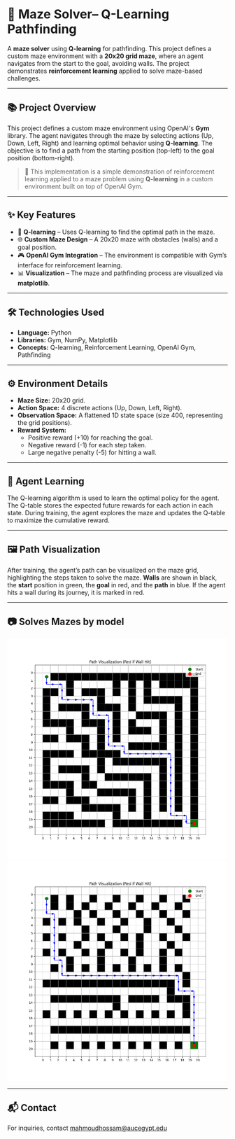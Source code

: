 
# 🧩 Maze Solver– Q-Learning Pathfinding

A **maze solver** using **Q-learning** for pathfinding. This project defines a custom maze environment with a **20x20 grid maze**, where an agent navigates from the start to the goal, avoiding walls. The project demonstrates **reinforcement learning** applied to solve maze-based challenges.

---

## 📚 Project Overview

This project defines a custom maze environment using OpenAI's **Gym** library. The agent navigates through the maze by selecting actions (Up, Down, Left, Right) and learning optimal behavior using **Q-learning**. The objective is to find a path from the starting position (top-left) to the goal position (bottom-right).

> 📘 This implementation is a simple demonstration of reinforcement learning applied to a maze problem using **Q-learning** in a custom environment built on top of OpenAI Gym.

---

## ✨ Key Features

- 🧠 **Q-learning** – Uses Q-learning to find the optimal path in the maze.
- 🌐 **Custom Maze Design** – A 20x20 maze with obstacles (walls) and a goal position.
- 🎮 **OpenAI Gym Integration** – The environment is compatible with Gym’s interface for reinforcement learning.
- 📊 **Visualization** – The maze and pathfinding process are visualized via **matplotlib**.

---

## 🛠️ Technologies Used

- **Language:** Python  
- **Libraries:** Gym, NumPy, Matplotlib  
- **Concepts:** Q-learning, Reinforcement Learning, OpenAI Gym, Pathfinding  

---


## ⚙️ Environment Details

- **Maze Size:** 20x20 grid.
- **Action Space:** 4 discrete actions (Up, Down, Left, Right).
- **Observation Space:** A flattened 1D state space (size 400, representing the grid positions).
- **Reward System:**
   - Positive reward (+10) for reaching the goal.
   - Negative reward (-1) for each step taken.
   - Large negative penalty (-5) for hitting a wall.

---

## 🎯 Agent Learning

The Q-learning algorithm is used to learn the optimal policy for the agent. The Q-table stores the expected future rewards for each action in each state. During training, the agent explores the maze and updates the Q-table to maximize the cumulative reward.

---

## 🖼️ Path Visualization

After training, the agent’s path can be visualized on the maze grid, highlighting the steps taken to solve the maze. **Walls** are shown in black, the **start** position in green, the **goal** in red, and the **path** in blue. If the agent hits a wall during its journey, it is marked in red.

---


## 📷 Solves Mazes by model


![Screenshot 1](maze1.png)  
![Screenshot 2](maze2.png)

---

## 📬 Contact

For inquiries, contact [mahmoudhossam@aucegypt.edu](mailto:mahmoudhossam@aucegypt.edu)
